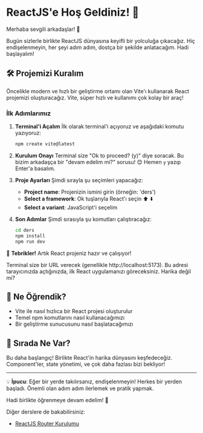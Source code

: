 # ReactJS'e Hoş Geldiniz! 🚀

Merhaba sevgili arkadaşlar! 👋

Bugün sizlerle birlikte ReactJS dünyasına keyifli bir yolculuğa çıkacağız. Hiç endişelenmeyin, her şeyi adım adım, dostça bir şekilde anlatacağım. Hadi başlayalım!

## 🛠 Projemizi Kuralım

Öncelikle modern ve hızlı bir geliştirme ortamı olan Vite'ı kullanarak React projemizi oluşturacağız. Vite, süper hızlı ve kullanımı çok kolay bir araç!

### İlk Adımlarımız

1. **Terminal'i Açalım**
   İlk olarak terminal'i açıyoruz ve aşağıdaki komutu yazıyoruz:
   ```bash
   npm create vite@latest
   ```

2. **Kurulum Onayı**
   Terminal size "Ok to proceed? (y)" diye soracak. Bu bizim arkadaşça bir "devam edelim mi?" sorusu! 😊
   Hemen `y` yazıp Enter'a basalım.

3. **Proje Ayarları**
   Şimdi sırayla şu seçimleri yapacağız:

   - **Project name**: Projenizin ismini girin (örneğin: 'ders')
   - **Select a framework**: Ok tuşlarıyla React'ı seçin ⬆️ ⬇️
   - **Select a variant**: JavaScript'i seçelim

4. **Son Adımlar**
   Şimdi sırasıyla şu komutları çalıştıracağız:
   ```bash
   cd ders
   npm install
   npm run dev
   ```

🎉 **Tebrikler!** Artık React projeniz hazır ve çalışıyor! 

Terminal size bir URL verecek (genellikle http://localhost:5173). Bu adresi tarayıcınızda açtığınızda, ilk React uygulamanızı göreceksiniz. Harika değil mi?

## 🎯 Ne Öğrendik?
- Vite ile nasıl hızlıca bir React projesi oluşturulur
- Temel npm komutlarını nasıl kullanacağımızı
- Bir geliştirme sunucusunu nasıl başlatacağımızı

## 🚀 Sırada Ne Var?
Bu daha başlangıç! Birlikte React'in harika dünyasını keşfedeceğiz. Component'ler, state yönetimi, ve çok daha fazlası bizi bekliyor!

---

💡 **İpucu**: Eğer bir yerde takılırsanız, endişelenmeyin! Herkes bir yerden başladı. Önemli olan adım adım ilerlemek ve pratik yapmak.

Hadi birlikte öğrenmeye devam edelim! 🌟

Diğer derslere de bakabilirsiniz:
- [ReactJS Router Kurulumu](https://github.com/fahrettinrizaergin/setup-reactjs-router-dom.md)
